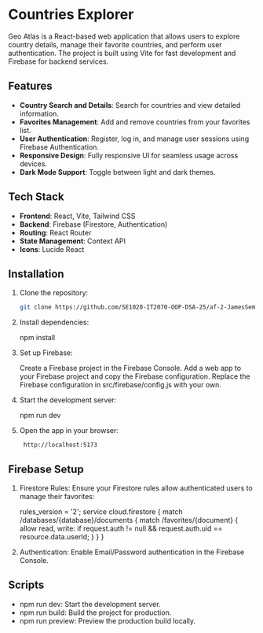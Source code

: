 # Countries Explorer

Geo Atlas is a React-based web application that allows users to explore country details, manage their favorite countries, and perform user authentication. The project is built using Vite for fast development and Firebase for backend services.

## Features

- **Country Search and Details**: Search for countries and view detailed information.
- **Favorites Management**: Add and remove countries from your favorites list.
- **User Authentication**: Register, log in, and manage user sessions using Firebase Authentication.
- **Responsive Design**: Fully responsive UI for seamless usage across devices.
- **Dark Mode Support**: Toggle between light and dark themes.

## Tech Stack

- **Frontend**: React, Vite, Tailwind CSS
- **Backend**: Firebase (Firestore, Authentication)
- **Routing**: React Router
- **State Management**: Context API
- **Icons**: Lucide React

## Installation

1. Clone the repository:
   ```bash
   git clone https://github.com/SE1020-IT2070-OOP-DSA-25/af-2-JamesSembukuttiarachchi.git
   

2. Install dependencies:
   
   npm install

3. Set up Firebase:

    Create a Firebase project in the Firebase Console.
    Add a web app to your Firebase project and copy the Firebase configuration.
    Replace the Firebase configuration in src/firebase/config.js with your own.

4. Start the development server:
   
   npm run dev

5. Open the app in your browser:

        http://localhost:5173


## Firebase Setup

1. Firestore Rules: Ensure your Firestore rules allow authenticated users to manage their favorites:
   
   rules_version = '2';
    service cloud.firestore {
    match /databases/{database}/documents {
        match /favorites/{document} {
        allow read, write: if request.auth != null && request.auth.uid == resource.data.userId;
        }
    }
    }

2. Authentication: Enable Email/Password authentication in the Firebase Console.


## Scripts

   - npm run dev: Start the development server.
   - npm run build: Build the project for production.
   - npm run preview: Preview the production build locally.